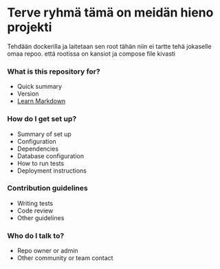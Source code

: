 # Terve ryhmä tämä on meidän hieno projekti #

Tehdään dockerilla ja laitetaan sen root tähän niin ei tartte tehä jokaselle omaa repoo. että rootissa on kansiot ja compose file  kivasti

### What is this repository for? ###

* Quick summary
* Version
* [Learn Markdown](https://bitbucket.org/tutorials/markdowndemo)

### How do I get set up? ###

* Summary of set up
* Configuration
* Dependencies
* Database configuration
* How to run tests
* Deployment instructions

### Contribution guidelines ###

* Writing tests
* Code review
* Other guidelines

### Who do I talk to? ###

* Repo owner or admin
* Other community or team contact